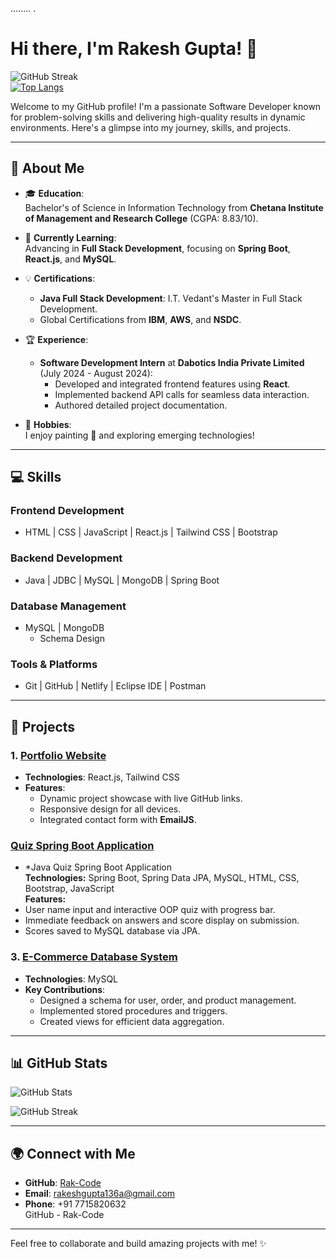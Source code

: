 


........ . 


# Hi there, I'm Rakesh Gupta! 👋  

![GitHub Streak](https://streak-stats.demolab.com/?user=Rak-Code&theme=light&date_format=M%20j%5B%2C%20Y%5D)  
[![Top Langs](https://github-readme-stats.vercel.app/api/top-langs/?username=Rak-Code&hide=css,html)](https://github.com/Rak-Code/github-readme-stats)  

Welcome to my GitHub profile! I'm a passionate Software Developer known for problem-solving skills and delivering high-quality results in dynamic environments. Here's a glimpse into my journey, skills, and projects.

---

## 🚀 About Me  

- 🎓 **Education**:  
  Bachelor's of Science in Information Technology from **Chetana Institute of Management and Research College** (CGPA: 8.83/10).  

- 🌱 **Currently Learning**:  
  Advancing in **Full Stack Development**, focusing on **Spring Boot**, **React.js**, and **MySQL**.  

- 💡 **Certifications**:  
  - **Java Full Stack Development**: I.T. Vedant's Master in Full Stack Development.  
  - Global Certifications from **IBM**, **AWS**, and **NSDC**.  

- 🏆 **Experience**:  
  - **Software Development Intern** at **Dabotics India Private Limited** (July 2024 - August 2024):  
    - Developed and integrated frontend features using **React**.  
    - Implemented backend API calls for seamless data interaction.  
    - Authored detailed project documentation.  

- 🎨 **Hobbies**:  
  I enjoy painting 🎨 and exploring emerging technologies!  

---

## 💻 Skills  

### **Frontend Development**  
- HTML | CSS | JavaScript | React.js | Tailwind CSS | Bootstrap  

### **Backend Development**  
- Java | JDBC | MySQL | MongoDB | Spring Boot  

### **Database Management**  
- MySQL | MongoDB  
  - Schema Design  
      

### **Tools & Platforms**  
- Git | GitHub | Netlify | Eclipse IDE | Postman  

---

## 🌟 Projects  

### 1. [Portfolio Website](https://github.com/Rak-Code/rakportfolio)  
- **Technologies**: React.js, Tailwind CSS  
- **Features**:  
  - Dynamic project showcase with live GitHub links.  
  - Responsive design for all devices.  
  - Integrated contact form with **EmailJS**.  

### [Quiz Spring Boot Application](https://github.com/Rak-Code/QuizAppSpringBoot)  
- *Java Quiz Spring Boot Application  
**Technologies:** Spring Boot, Spring Data JPA, MySQL, HTML, CSS, Bootstrap, JavaScript  
**Features:**  
- User name input and interactive OOP quiz with progress bar.  
- Immediate feedback on answers and score display on submission.  
- Scores saved to MySQL database via JPA. 

### 3. [E-Commerce Database System](https://github.com/Rak-Code/MySQLProject)  
- **Technologies**: MySQL  
- **Key Contributions**:  
  - Designed a schema for user, order, and product management.  
  - Implemented stored procedures and triggers.  
  - Created views for efficient data aggregation.  

---

## 📊 GitHub Stats  

![GitHub Stats](https://github-readme-stats.vercel.app/api?username=Rak-Code&show_icons=true&theme=light&hide=issues&count_private=true&include_all_commits=true)  

![GitHub Streak](https://streak-stats.demolab.com/?user=Rak-Code&theme=light&date_format=M%20j%5B%2C%20Y%5D)  

---

## 🌍 Connect with Me  

- **GitHub**: [Rak-Code](https://github.com/Rak-Code)  
- **Email**: [rakeshgupta136a@gmail.com](mailto:rakeshgupta136a@gmail.com)  
- **Phone**: +91 7715820632  
GitHub - Rak-Code

---

Feel free to collaborate and build amazing projects with me! ✨  

